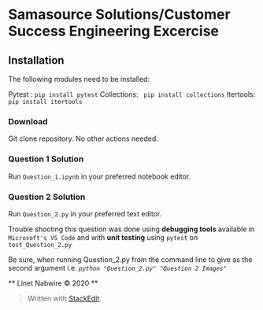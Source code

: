 # Samasource Solutions/Customer Success Engineering Excercise

## Installation
The following modules need to be installed:

Pytest : ` pip install pytest `
Collections: ` pip install collections`
Itertools: `pip install itertools`

### Download

Git clone repository. No other actions needed.

### Question 1 Solution

Run `Question_1.ipynb` in your preferred notebook editor. 


### Question 2 Solution

Run `Question_2.py` in your preferred text editor.

Trouble shooting this question was done using **debugging tools** available in `Microsoft's VS Code` and with **unit testing** using `pytest` on `test_Question_2.py`

Be sure, when running Question_2.py from the command line to give as the second argument i.e. *`python "Question_2.py" "Question 2 Images"`*

** Linet Nabwire © 2020 ** 


> Written with [StackEdit](https://stackedit.io/).